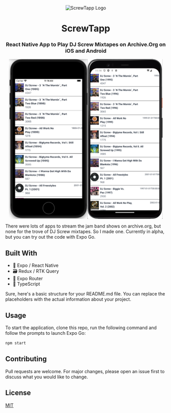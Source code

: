

<p align='center'>
  <img src='.github/resources/screwtapp.png' alt='ScrewTapp Logo' width=250 />
  <h1 align='center'>ScrewTapp</h1>
  <h3 align='center'>React Native App to Play DJ Screw Mixtapes on Archive.Org on iOS and Android</h2>
</p>

<div align='center' style="display: flex; justify-content: center; align-items: center;">
  <img src='.github/resources/screenshot-ios.png' alt='iOS Screenshot' height=500 />
  <img src='.github/resources/screenshot-android.png' alt='Android Screenshot' height=500 />
</div>

There were lots of apps to stream the jam band shows on archive.org, but none for the trove of DJ Screw mixtapes. So I made one. Currently in alpha, but you can try out the code with Expo Go.

## Built With
- 📱 Expo / React Native
- 🗃️ Redux / RTK Query
- 🚦 Expo Router
- 📘 TypeScript

Sure, here's a basic structure for your README.md file. You can replace the placeholders with the actual information about your project.

## Usage

To start the application, clone this repo, run the following command and follow the prompts to launch Expo Go:

```sh
npm start
```

## Contributing

Pull requests are welcome. For major changes, please open an issue first to discuss what you would like to change.

## License

[MIT](https://choosealicense.com/licenses/mit/)
